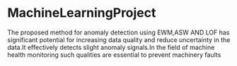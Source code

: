 # MachineLearningProject
The proposed method for anomaly detection using EWM,ASW AND LOF has significant potential for increasing data quality and reduce uncertainty in the data.It effectively detects slight anomaly signals.In the field of machine health monitoring such qualities are essential to prevent machinery faults
